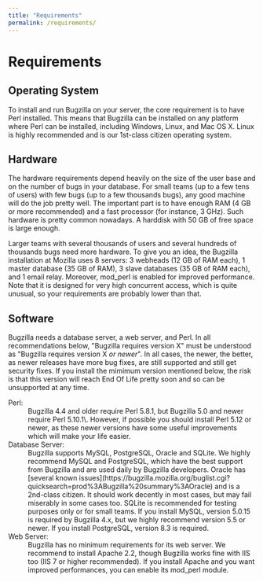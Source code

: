```yaml
---
title: "Requirements"
permalink: /requirements/
---
```

# Requirements

## Operating System

To install and run Bugzilla on your server, the core requirement is to have Perl installed. This means that Bugzilla can be installed on any platform where Perl can be installed, including Windows, Linux, and Mac OS X. Linux is highly recommended and is our 1st-class citizen operating system.

## Hardware

The hardware requirements depend heavily on the size of the user base and on the number of bugs in your database. For small teams (up to a few tens of users) with few bugs (up to a few thousands bugs), any good machine will do the job pretty well. The important part is to have enough RAM (4 GB or more recommended) and a fast processor (for instance, 3 GHz). Such hardware is pretty common nowadays. A harddisk with 50 GB of free space is large enough.

Larger teams with several thousands of users and several hundreds of thousands bugs need more hardware. To give you an idea, the Bugzilla installation at Mozilla uses 8 servers: 3 webheads (12 GB of RAM each), 1 master database (35 GB of RAM), 3 slave databases (35 GB of RAM each), and 1 email relay. Moreover, mod_perl is enabled for improved performance. Note that it is designed for very high concurrent access, which is quite unusual, so your requirements are probably lower than that.

## Software

Bugzilla needs a database server, a web server, and Perl. In all recommendations below, "Bugzilla requires version X" must be understood as "Bugzilla requires version X _or newer_". In all cases, the newer, the better, as newer releases have more bug fixes, are still supported and still get security fixes. If you install the mimimum version mentioned below, the risk is that this version will reach End Of Life pretty soon and so can be unsupported at any time.

<dl>

<dt>Perl:</dt>

<dd>Bugzilla 4.4 and older require Perl 5.8.1, but Bugzilla 5.0 and newer require Perl 5.10.1\. However, if possible you should install Perl 5.12 or newer, as these newer versions have some useful improvements which will make your life easier.</dd>

<dt>Database Server:</dt>

<dd>Bugzilla supports MySQL, PostgreSQL, Oracle and SQLite. We highly recommend MySQL and PostgreSQL, which have the best support from Bugzilla and are used daily by Bugzilla developers. Oracle has [several known issues](https://bugzilla.mozilla.org/buglist.cgi?quicksearch=prod%3ABugzilla%20summary%3AOracle) and is a 2nd-class citizen. It should work decently in most cases, but may fail miserably in some cases too. SQLite is recommended for testing purposes only or for small teams.  
If you install MySQL, version 5.0.15 is required by Bugzilla 4.x, but we highly recommend version 5.5 or newer. If you install PostgreSQL, version 8.3 is required.</dd>

<dt>Web Server:</dt>

<dd>Bugzilla has no minimum requirements for its web server. We recommend to install Apache 2.2, though Bugzilla works fine with IIS too (IIS 7 or higher recommended). If you install Apache and you want improved performances, you can enable its mod_perl module.</dd>

</dl>

